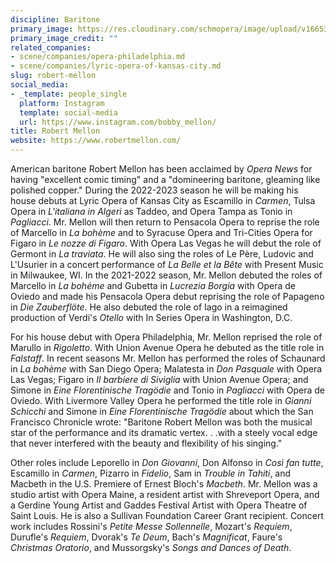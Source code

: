 ```yaml
---
discipline: Baritone
primary_image: https://res.cloudinary.com/schmopera/image/upload/v1665347364/media/2022/10/RobertMellon_sgy6mv.jpg
primary_image_credit: ""
related_companies:
- scene/companies/opera-philadelphia.md
- scene/companies/lyric-opera-of-kansas-city.md
slug: robert-mellon
social_media:
- _template: people_single
  platform: Instagram
  template: social-media
  url: https://www.instagram.com/bobby_mellon/
title: Robert Mellon
website: https://www.robertmellon.com/
---
```

American baritone Robert Mellon has been acclaimed by _Opera News_ for having "excellent comic timing" and a "domineering baritone, gleaming like polished copper." During the 2022-2023 season he will be making his house debuts at Lyric Opera of Kansas City as Escamillo in _Carmen_, Tulsa Opera in _L'italiana in Algeri_ as Taddeo, and Opera Tampa as Tonio in _Pagliacci_. Mr. Mellon will then return to Pensacola Opera to reprise the role of Marcello in _La bohème_ and to Syracuse Opera and Tri-Cities Opera for Figaro in _Le nozze di Figaro_. With Opera Las Vegas he will debut the role of Germont in _La traviata_. He will also sing the roles of Le Père, Ludovic and L'Usurier in a concert performance of _La Belle et la Bête_ with Present Music in Milwaukee, WI. In the 2021-2022 season, Mr. Mellon debuted the roles of Marcello in _La bohéme_ and Gubetta in _Lucrezia Borgia_ with Opera de Oviedo and made his Pensacola Opera debut reprising the role of Papageno in _Die Zauberflöte_. He also debuted the role of Iago in a reimagined production of Verdi's _Otello_ with In Series Opera in Washington, D.C.

For his house debut with Opera Philadelphia, Mr. Mellon reprised the role of Marullo in _Rigoletto_. With Union Avenue Opera he debuted as the title role in _Falstaff_. In recent seasons Mr. Mellon has performed the roles of Schaunard in _La bohème_ with San Diego Opera; Malatesta in _Don Pasquale_ with Opera Las Vegas; Figaro in _Il barbiere di Siviglia_ with Union Avenue Opera; and Simone in _Eine Florentinische Tragödie_ and Tonio in _Pagliacci_ with Opera de Oviedo. With Livermore Valley Opera he performed the title role in _Gianni Schicchi_ and Simone in _Eine Florentinische Tragödie_ about which the San Francisco Chronicle wrote: "Baritone Robert Mellon was both the musical star of the performance and its dramatic vertex. . .with a steely vocal edge that never interfered with the beauty and flexibility of his singing."

Other roles include Leporello in _Don Giovanni_, Don Alfonso in _Così fan tutte_, Escamillo in _Carmen_, Pizarro in _Fidelio_, Sam in _Trouble in Tahiti_, and Macbeth in the U.S. Premiere of Ernest Bloch's _Macbeth_. Mr. Mellon was a studio artist with Opera Maine, a resident artist with Shreveport Opera, and a Gerdine Young Artist and Gaddes Festival Artist with Opera Theatre of Saint Louis. He is also a Sullivan Foundation Career Grant recipient. Concert work includes Rossini's _Petite Messe Sollennelle_, Mozart's _Requiem_, Durufle's _Requiem_, Dvorak's _Te Deum_, Bach's _Magnificat_, Faure's _Christmas Oratorio_, and Mussorgsky's _Songs and Dances of Death_.